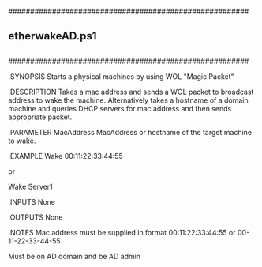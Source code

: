 #######################################################
##
## etherwakeAD.ps1
##
#######################################################


.SYNOPSIS
Starts a physical machines by using WOL "Magic Packet"
 
.DESCRIPTION
Takes a mac address and sends a WOL packet to broadcast
address to wake the machine. Alternatively takes a 
hostname of a domain machine and queries DHCP servers
for mac address and then sends appropriate packet.
 
.PARAMETER MacAddress
MacAddress or hostname of the target machine to wake.
 
.EXAMPLE
Wake 00:11:22:33:44:55 

or

Wake Server1
 
.INPUTS
None
 
.OUTPUTS
None
 
.NOTES
Mac address must be supplied in format 00:11:22:33:44:55 or 00-11-22-33-44-55

Must be on AD domain and be AD admin







